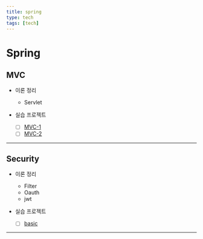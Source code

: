 ```yaml
---
title: spring
type: tech
tags: [tech]
---
```


# Spring


## MVC

- 이론 정리
    - Servlet

- 실습 프로젝트
    - [ ] [MVC-1](#)
    - [ ] [MVC-2](#)

---

## Security

- 이론 정리
    - Filter
    - Oauth
    - jwt

- 실습 프로젝트
    - [ ] [basic](https://github.com/ruukr8080/Spring-Security)

---